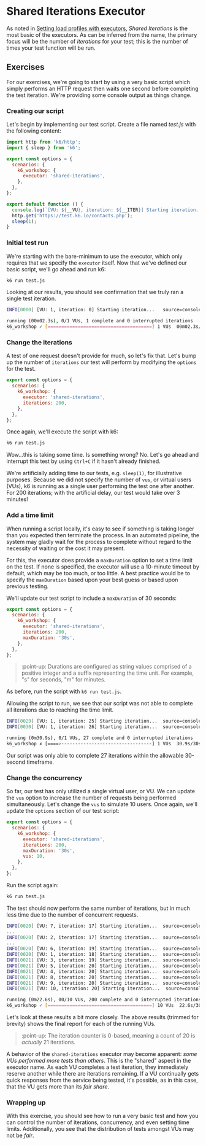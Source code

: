 # Shared Iterations Executor

As noted in [Setting load profiles with executors](../08-Setting-load-profiles-with-executors.md#Shared-Iterations), _Shared Iterations_ is the most basic of the executors. As can be inferred from the name, the primary focus will be the number of _iterations_ for your test; this is the number of times your test function will be run.

## Exercises
For our exercises, we're going to start by using a very basic script which simply performs an HTTP request then waits one second before completing the test iteration. We're providing some console output as things change.

### Creating our script
Let's begin by implementing our test script. Create a file named _test.js_ with the following content:
```js
import http from 'k6/http';
import { sleep } from 'k6';

export const options = {
  scenarios: {
    k6_workshop: {
      executor: 'shared-iterations',
    },
  },
};

export default function () {
  console.log(`[VU: ${__VU}, iteration: ${__ITER}] Starting iteration...`);
  http.get('https://test.k6.io/contacts.php');
  sleep(1);
}
```

### Initial test run
We're starting with the bare-minimum to use the executor, which only requires that we specify the `executor` itself. Now that we've defined our basic script, we'll go ahead and run k6:

```bash
k6 run test.js
```

Looking at our results, you should see confirmation that we truly ran a single test iteration.

```bash
INFO[0000] [VU: 1, iteration: 0] Starting iteration...   source=console

running (00m02.3s), 0/1 VUs, 1 complete and 0 interrupted iterations
k6_workshop ✓ [======================================] 1 VUs  00m02.3s/10m0s  1/1 shared iters
```

### Change the iterations
A test of one request doesn't provide for much, so let's fix that. Let's bump up the number of `iterations` our test will perform by modifying the `options` for the test.
```js
export const options = {
  scenarios: {
    k6_workshop: {
      executor: 'shared-iterations',
      iterations: 200,
    },
  },
};
```
Once again, we'll execute the script with k6:
```bash
k6 run test.js
```

Wow...this is taking some time. Is something wrong? No. Let's go ahead and interrupt this test by using `Ctrl+C` if it hasn't already finished.

We're artificially adding time to our tests, e.g. `sleep(1)`, for illustrative purposes. Because we did not specify the number of `vus`, or virtual users (VUs), k6 is running as a single user performing the test one after another. For 200 iterations; with the artificial delay, our test would take over 3 minutes!

### Add a time limit
When running a script locally, it's easy to see if something is taking longer than you expected then terminate the process. In an automated pipeline, the system may gladly wait for the process to complete without regard to the necessity of waiting or the cost it may present.

For this, the executor does provide a `maxDuration` option to set a time limit on the test. If none is specified, the executor will use a 10-minute timeout by default, which may be too much, or too little. A best practice would be to specify the `maxDuration` based upon your best guess or based upon previous testing.

We'll update our test script to include a `maxDuration` of 30 seconds:
```js
export const options = {
  scenarios: {
    k6_workshop: {
      executor: 'shared-iterations',
      iterations: 200,
      maxDuration: '30s',
    },
  },
};
```
> :point-up: Durations are configured as string values comprised of a positive integer and a suffix representing the time unit. For example, "s" for seconds, "m" for minutes.

As before, run the script with `k6 run test.js`.

Allowing the script to run, we see that our script was not able to complete all iterations due to reaching the time limit.
```bash
INFO[0029] [VU: 1, iteration: 25] Starting iteration...  source=console
INFO[0030] [VU: 1, iteration: 26] Starting iteration...  source=console

running (0m30.9s), 0/1 VUs, 27 complete and 0 interrupted iterations
k6_workshop ✗ [====>---------------------------------] 1 VUs  30.9s/30s  027/200 shared iters
```
Our script was only able to complete 27 iterations within the allowable 30-second timeframe.

### Change the concurrency
So far, our test has only utilized a single virtual user, or VU. We can update the `vus` option to increase the number of requests being performed simultaneously. Let's change the `vus` to simulate 10 users. Once again, we'll update the `options` section of our test script:
```js
export const options = {
  scenarios: {
    k6_workshop: {
      executor: 'shared-iterations',
      iterations: 200,
      maxDuration: '30s',
      vus: 10,
    },
  },
};
```
Run the script again:
```bash
k6 run test.js
```
The test should now perform the same number of iterations, but in much less time due to the number of concurrent requests.
```bash
INFO[0020] [VU: 7, iteration: 17] Starting iteration...  source=console
...
INFO[0020] [VU: 2, iteration: 17] Starting iteration...  source=console
...
INFO[0020] [VU: 6, iteration: 19] Starting iteration...  source=console
INFO[0020] [VU: 1, iteration: 18] Starting iteration...  source=console
INFO[0021] [VU: 3, iteration: 19] Starting iteration...  source=console
INFO[0021] [VU: 5, iteration: 20] Starting iteration...  source=console
INFO[0021] [VU: 4, iteration: 20] Starting iteration...  source=console
INFO[0021] [VU: 8, iteration: 20] Starting iteration...  source=console
INFO[0021] [VU: 9, iteration: 20] Starting iteration...  source=console
INFO[0021] [VU: 10, iteration: 20] Starting iteration...  source=console

running (0m22.6s), 00/10 VUs, 200 complete and 0 interrupted iterations
k6_workshop ✓ [======================================] 10 VUs  22.6s/30s  200/200 shared iters
```
Let's look at these results a bit more closely. The above results (trimmed for brevity) shows the final report for each of the running VUs. 

> :point-up: The iteration counter is 0-based, meaning a count of 20 is _actually_ 21 iterations.

A behavior of the `shared-iterations` executor may become apparent: _some VUs performed more tests than others_. This is the "shared" aspect in the executor name. As each VU completes a test iteration, they immediately reserve another while there are iterations remaining. If a VU continually gets quick responses from the service being tested, it's possible, as in this case, that the VU gets more than its _fair share_.

### Wrapping up
With this exercise, you should see how to run a very basic test and how you can control the number of iterations, concurrency, and even setting time limits. Additionally, you see that the distribution of tests amongst VUs may not be _fair_.
